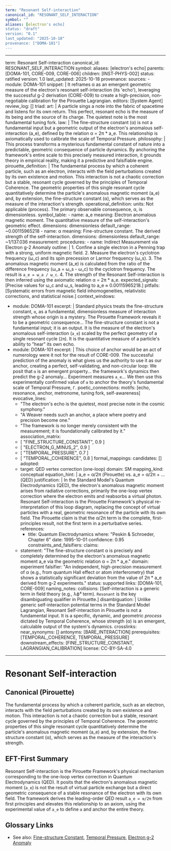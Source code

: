 ```yaml
---
term: "Resonant Self-interaction"
canonical_id: "RESONANT_SELF_INTERACTION"
symbol: ""
aliases: [electron's echo]
status: "draft"
version: "0.1"
last_updated: "2025-10-18"
provenance: ["DOMA-101"]
---
```


---
term: Resonant Self-interaction
canonical_id: RESONANT_SELF_INTERACTION
symbol: 
aliases: [electron's echo]
parents: [DOMA-101, CORE-009, CORE-006]
children: [INST-PHYS-002]
status: ratified
version: 1.0
last_updated: 2025-10-18
provenance:
  sources:
    - module: DOMA-101
      snippet: |
        It reframes α as an emergent geometric measure of the electron's resonant self-interaction (its 'echo'), leveraging the successful g-2 derivation (CORE-009) to create a high-precision, non-negotiable calibration for the Pirouette Lagrangian.
  editors: [System Agent]
  review_log: []
triad:
  art: |
    A particle sings a note into the fabric of spacetime and listens for its own return. This perfect, resonant echo is the measure of its being and the source of its charge. The quietest note is the most fundamental tuning fork.
  law: |
    The fine-structure constant (α) is not a fundamental input but a geometric output of the electron's anomalous self-interaction (a_e), defined by the relation α = 2π * a_e. This relationship is axiomatically used to calibrate the scale of Temporal Pressure.
  philosophy: |
    This process transforms a mysterious fundamental constant of nature into a predictable, geometric consequence of particle dynamics. By anchoring the framework's entire scale to this precisely measured interaction, it grounds theory in empirical reality, making it a predictive and falsifiable engine.
pirouette_definition: |
  The fundamental process by which a coherent particle, such as an electron, interacts with the field perturbations created by its own existence and motion. This interaction is not a chaotic correction but a stable, resonant cycle governed by the principles of Temporal Coherence. The geometric properties of this single resonant cycle quantitatively determine the particle's anomalous magnetic moment (a_e) and, by extension, the fine-structure constant (α), which serves as the measure of the interaction's strength.
operational_definition:
  units: Not applicable (process). The primary observable consequence, α, is dimensionless.
  symbol_table:
    - name: a_e
      meaning: Electron anomalous magnetic moment. The quantitative measure of the self-interaction's geometric effect.
      dimensions: dimensionless
      default_range: ~0.00115965218
    - name: α
      meaning: Fine-structure constant. The derived strength of the self-interaction.
      dimensions: dimensionless
      default_range: ~1/137.036
  measurement:
    procedures:
      - name: Indirect Measurement via Electron g-2 Anomaly
        outline: |
          1. Confine a single electron in a Penning trap with a strong, uniform magnetic field.
          2. Measure the electron's cyclotron frequency (ω_c) and its spin precession or Larmor frequency (ω_s).
          3. The anomalous magnetic moment (a_e) is calculated from the ratio of the difference frequency (ω_a = ω_s - ω_c) to the cyclotron frequency. The result is `a_e = ω_a / ω_c`.
          4. The strength of the Resonant Self-interaction is then inferred using the axiomatic relation α = 2π * a_e.
        expected_signals: [Precise values for ω_c and ω_s, leading to a_e ≈ 0.00115965218.]
        pitfalls: [Systematic errors from magnetic field inhomogeneities, relativistic corrections, and statistical noise.]
context_windows:
  - module: DOMA-101
    excerpt: |
      Standard physics treats the fine-structure constant, `α`, as a fundamental, dimensionless measure of interaction strength whose origin is a mystery. The Pirouette Framework reveals it to be a geometric consequence... The fine-structure constant is not a fundamental input; it is an output. It is the measure of the electron's anomalous self-interaction (`a_e`) scaled by the perfect geometry of a single resonant cycle (`2π`). It is the quantitative measure of a particle's ability to "hear" its own echo.
  - module: DOMA-101
    excerpt: |
      This choice of anchor would be an act of numerology were it not for the result of CORE-009. The successful prediction of the anomaly is what gives us the authority to use it as our anchor, creating a perfect, self-validating, and non-circular loop: We posit that `α` is an emergent property... the framework's dynamics then predict the g-2 anomaly... Experiment measures `a_e`... We then use this experimentally confirmed value of `α` to anchor the theory's fundamental scale of Temporal Pressure, `Γ`.
poetic_connections:
  motifs: [echo, resonance, anchor, metronome, tuning fork, self-awareness]
  evocative_lines:
    - "The electron's echo is the quietest, most precise note in the cosmic symphony."
    - "A Weaver needs such an anchor, a place where poetry and precision become one."
    - "The framework is no longer merely consistent with the measurement; it is foundationally calibrated by it."
  association_matrix:
    - [ "FINE_STRUCTURE_CONSTANT", 0.9 ]
    - [ "ELECTRON_G_MINUS_2", 0.9 ]
    - [ "TEMPORAL_PRESSURE", 0.7 ]
    - [ "TEMPORAL_COHERENCE", 0.8 ]
formal_mappings:
  candidates:
    []
  adopted:
    - target: QED vertex correction (one-loop)
      domain: SM
      mapping_kind: conceptual
      equation_hint: |
        a_e = α/2π   (Pirouette)  vs.  a_e = α/2π + ... (QED)
      justification: |
        In the Standard Model's Quantum Electrodynamics (QED), the electron's anomalous magnetic moment arises from radiative corrections, primarily the one-loop vertex correction where the electron emits and reabsorbs a virtual photon. Resonant Self-interaction is the Pirouette Framework's physical re-interpretation of this loop diagram, replacing the concept of virtual particles with a real, geometric resonance of the particle with its own field. The Pirouette claim is that the α/2π term is the complete, first-principles result, not the first term in a perturbative series.
      references:
        - title: Quantum Electrodynamics
          where: "Peskin & Schroeder, Chapter 6"
          date: 1995-10-01
      confidence: 0.95
constraints_and_falsifiers:
  claims:
    - statement: "The fine-structure constant α is precisely and completely determined by the electron's anomalous magnetic moment a_e via the geometric relation α = 2π * a_e."
      domain: experiment
      falsifier: "An independent, high-precision measurement of α (e.g., from quantum Hall effect or atom interferometry) that shows a statistically significant deviation from the value of 2π * a_e derived from g-2 experiments."
      status: supported
      links: [DOMA-101, CORE-009]
naming_notes:
  collisions: [Self-interaction is a generic term in field theory (e.g., λϕ⁴ term). `Resonant` is the key disambiguating qualifier in Pirouette.]
  disambiguation: |
    Unlike generic self-interaction potential terms in the Standard Model Lagrangian, Resonant Self-interaction in Pirouette is not a fundamental input. It is a specific, dynamic, and geometric *process* dictated by Temporal Coherence, whose strength (α) is an emergent, calculable output of the system's dynamics.
crosslinks:
  near_synonyms: []
  antonyms: [BARE_INTERACTION]
  prerequisites: [TEMPORAL_COHERENCE, TEMPORAL_PRESSURE]
  downstream_effects: [FINE_STRUCTURE_CONSTANT, LAGRANGIAN_CALIBRATION]
license: CC-BY-SA-4.0
---

# Resonant Self-interaction

## Canonical (Pirouette)
The fundamental process by which a coherent particle, such as an electron, interacts with the field perturbations created by its own existence and motion. This interaction is not a chaotic correction but a stable, resonant cycle governed by the principles of Temporal Coherence. The geometric properties of this single resonant cycle quantitatively determine the particle's anomalous magnetic moment (a_e) and, by extension, the fine-structure constant (α), which serves as the measure of the interaction's strength.

## EFT-First Summary
Resonant Self-interaction is the Pirouette Framework's physical mechanism corresponding to the one-loop vertex correction in Quantum Electrodynamics (QED). It posits that the electron's anomalous magnetic moment (`a_e`) is not the result of virtual particle exchange but a direct geometric consequence of a stable resonance of the electron with its own field. The framework derives the leading-order QED result `a_e = α/2π` from first principles and elevates this relationship to an axiom, using the experimental value of `a_e` to define `α` and anchor the entire theory.

## Glossary Links
- See also: [Fine-structure Constant](./fine-structure-constant.md), [Temporal Pressure](./temporal-pressure.md), [Electron g-2 Anomaly](./electron-g-2-anomaly.md)